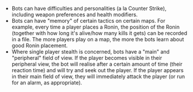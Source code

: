 * Bots can have difficulties and personalities (a la Counter Strike), including weapon preferences and health modifiers.
* Bots can have "memory" of certain tactics on certain maps. For example, every time a player places a Ronin, the position of the Ronin (together with how long it's alive/how many kills it gets) can be recorded in a file. The more players play on a map, the more the bots learn about good Ronin placement.
* Where single player stealth is concerned, bots have a "main" and "peripheral" field of view. If the player becomes visible in their peripheral view, the bot will realise after a certain amount of time (their reaction time) and will try and seek out the player. If the player appears in their main field of view, they will immediately attack the player (or run for an alarm, as appropriate).
